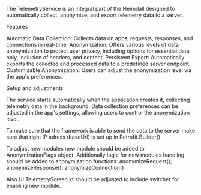 The TelemetryService is an integral part of the Heimdall designed to automatically collect, anonymize, and export telemetry data to a server.

Features

Automatic Data Collection: Collects data on apps, requests, responses, and connections in real-time.
Anonymization: Offers various levels of data anonymization to protect user privacy, including options for essential data only, inclusion of headers, and content.
Persistent Export: Automatically exports the collected and processed data to a predefined server endpoint.
Customizable Anonymization: Users can adjust the anonymization level via the app's preferences.

Setup and adjustments

The service starts automatically when the application creates it, collecting telemetry data in the background. Data collection preferences can be adjusted in the app's settings, allowing users to control the anonymization level.

To make sure that the framework is able to send the data to the server make sure that right IP adress (baseUrl) is set up in Retrofit.Builder()

To adjust new modules new module should be added to AnonymizationFlags object. Additionally logic for new modules handling should be added to anonymization functions: anonymizeRequest(); anonymizeResponse();
anonymizeConnection()

Also UI TelemetryScreen.kt should be adjusted to include switcher for enabling new module.

